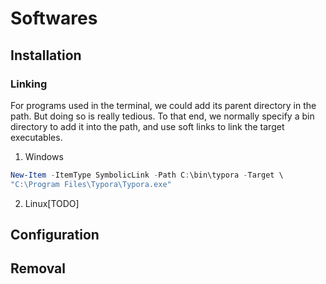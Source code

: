 # Softwares

## Installation

### Linking

For programs used in the terminal, we could add its parent directory in the path. But doing so is really tedious. To that end, we normally specify a bin directory to add it into the path, and use soft links to link the target executables. 

1. Windows

```powershell
New-Item -ItemType SymbolicLink -Path C:\bin\typora -Target \
"C:\Program Files\Typora\Typora.exe"
```

2. Linux[TODO]



## Configuration



## Removal

